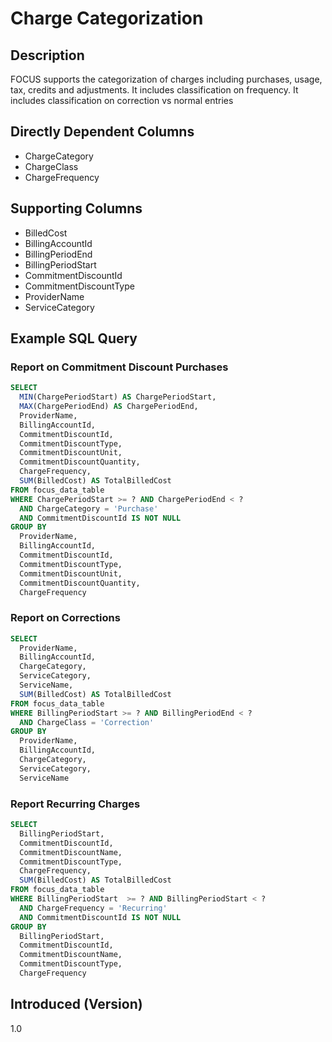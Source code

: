 # Charge Categorization

## Description

FOCUS supports the categorization of charges including purchases, usage, tax, credits and adjustments. It includes classification on frequency. It includes classification on correction vs normal entries

## Directly Dependent Columns

* ChargeCategory
* ChargeClass
* ChargeFrequency

## Supporting Columns

* BilledCost
* BillingAccountId
* BillingPeriodEnd
* BillingPeriodStart
* CommitmentDiscountId
* CommitmentDiscountType
* ProviderName
* ServiceCategory

## Example SQL Query

### Report on Commitment Discount Purchases

```sql
SELECT
  MIN(ChargePeriodStart) AS ChargePeriodStart,
  MAX(ChargePeriodEnd) AS ChargePeriodEnd,
  ProviderName,
  BillingAccountId,
  CommitmentDiscountId,
  CommitmentDiscountType,
  CommitmentDiscountUnit,
  CommitmentDiscountQuantity,
  ChargeFrequency,
  SUM(BilledCost) AS TotalBilledCost
FROM focus_data_table
WHERE ChargePeriodStart >= ? AND ChargePeriodEnd < ?
  AND ChargeCategory = 'Purchase'
  AND CommitmentDiscountId IS NOT NULL
GROUP BY
  ProviderName,
  BillingAccountId,
  CommitmentDiscountId,
  CommitmentDiscountType,
  CommitmentDiscountUnit,
  CommitmentDiscountQuantity,
  ChargeFrequency
```

### Report on Corrections

```sql
SELECT
  ProviderName,
  BillingAccountId,
  ChargeCategory,
  ServiceCategory,
  ServiceName,
  SUM(BilledCost) AS TotalBilledCost
FROM focus_data_table
WHERE BillingPeriodStart >= ? AND BillingPeriodEnd < ?
  AND ChargeClass = 'Correction'
GROUP BY
  ProviderName,
  BillingAccountId,
  ChargeCategory,
  ServiceCategory,
  ServiceName
```

### Report Recurring Charges

```sql
SELECT
  BillingPeriodStart,
  CommitmentDiscountId,
  CommitmentDiscountName,
  CommitmentDiscountType,
  ChargeFrequency,
  SUM(BilledCost) AS TotalBilledCost
FROM focus_data_table
WHERE BillingPeriodStart  >= ? AND BillingPeriodStart < ?
  AND ChargeFrequency = 'Recurring'
  AND CommitmentDiscountId IS NOT NULL
GROUP BY
  BillingPeriodStart,
  CommitmentDiscountId,
  CommitmentDiscountName,
  CommitmentDiscountType,
  ChargeFrequency
```

## Introduced (Version)

1.0
